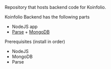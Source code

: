 Repository that hosts backend code for Koinfolio.

Koinfolio Backend has the following parts
* NodeJS app
* [Parse](http://parseplatform.org/) + [MongoDB](https://docs.mongodb.com/manual/administration/install-community/)

Prerequisites (install in order)
* NodeJS
* MongoDB
* Parse
